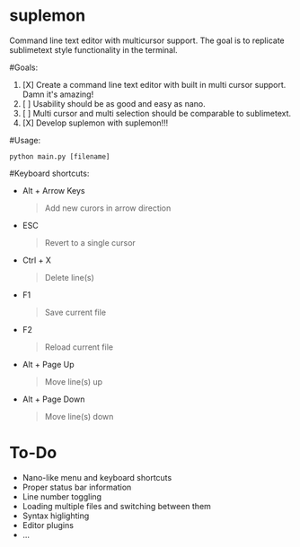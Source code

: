 suplemon
========

Command line text editor with multicursor support. The goal is to replicate sublimetext style functionality in the terminal.

#Goals:
 1. [X] Create a command line text editor with built in multi cursor support. Damn it's amazing!
 2. [ ] Usability should be as good and easy as nano.
 3. [ ] Multi cursor and multi selection should be comparable to sublimetext.
 4. [X] Develop suplemon with suplemon!!!

#Usage:

    python main.py [filename]

#Keyboard shortcuts:
 * Alt + Arrow Keys
   > Add new curors in arrow direction
 
 * ESC
   > Revert to a single cursor
   
 * Ctrl + X
   > Delete line(s)
 
 * F1
   > Save current file
   
 * F2
   > Reload current file
 
 * Alt + Page Up
   > Move line(s) up
 
 * Alt + Page Down
   > Move line(s) down
   
# To-Do
 * Nano-like menu and keyboard shortcuts
 * Proper status bar information
 * Line number toggling
 * Loading multiple files and switching between them
 * Syntax higlighting
 * Editor plugins
 * ...
 